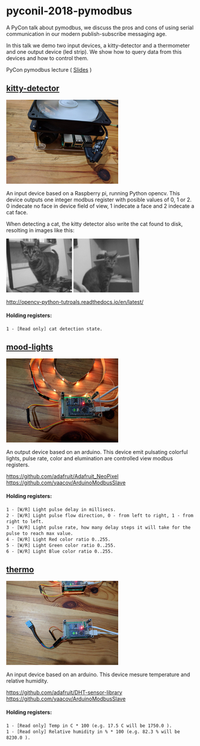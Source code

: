 # pyconil-2018-pymodbus

A PyCon talk about pymodbus, we discuss the pros and cons of using serial communication in our modern publish-subscribe messaging age. 

In this talk we demo two input devices, a kitty-detector and a thermometer and one output device (led strip).
We show how to query data from this devices and how to control them.

PyCon pymodbus lecture ( [Slides](https://github.com/yaacov/pyconil-2018-pymodbus/blob/master/PyModbus%20-%20PyCon%20IL%202018.pdf) )

## [kitty-detector](https://github.com/yaacov/pyconil-2018-pymodbus/tree/master/kitty-detector)

![kitty-detector](/kitty-detector/kitty-detector.jpg?raw=true "kitty-detector")

An input device based on a Raspberry pi, running Python opencv. This device outputs one integer modbus register
with posible values of 0, 1 or 2. 0 indecate no face in device field of view, 1 indecate a face and 2 indecate a cat face.

When detecting a cat, the kitty detector also write the cat found to disk, resolting in images like this:

![cat](/kitty-detector/imgs/cat-1527880568.png?raw=true "cat") 
![cat](/kitty-detector/imgs/cat-1527880580.png?raw=true "cat")

http://opencv-python-tutroals.readthedocs.io/en/latest/

#### Holding registers:
```
1 - [Read only] cat detection state.
```

## [mood-lights](https://github.com/yaacov/pyconil-2018-pymodbus/tree/master/mood-lights)

![mood-lights](/mood-lights/arduino.jpg?raw=true "mood-lights")

An output device based on an arduino. This device emit pulsating colorful lights, pulse rate, color and elumination
are controlled view modbus registers.

https://github.com/adafruit/Adafruit_NeoPixel  
https://github.com/yaacov/ArduinoModbusSlave

#### Holding registers:
```
1 - [W/R] Light pulse delay in millisecs.
2 - [W/R] Light pulse flow direction, 0 - from left to right, 1 - from right to left.
3 - [W/R] Light pulse rate, how many delay steps it will take for the pulse to reach max value.
4 - [W/R] Light Red color ratio 0..255.
5 - [W/R] Light Green color ratio 0..255.
6 - [W/R] Light Blue color ratio 0..255.
```
## [thermo](https://github.com/yaacov/pyconil-2018-pymodbus/tree/master/thermo)

![thermo](/thermo/arduino.jpg?raw=true "thermo")

An input device based on an arduino. This device mesure temperature and relative humidity.

https://github.com/adafruit/DHT-sensor-library  
https://github.com/yaacov/ArduinoModbusSlave

#### Holding registers:
```
1 - [Read only] Temp in C * 100 (e.g. 17.5 C will be 1750.0 ).
1 - [Read only] Relative humidity in % * 100 (e.g. 82.3 % will be 8230.0 ).
```
